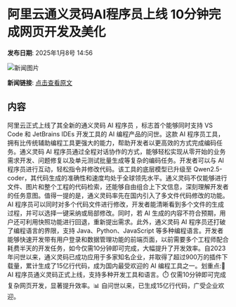 # 阿里云通义灵码AI程序员上线 10分钟完成网页开发及美化

**发布日期**: 2025年1月8号 14:56

![新闻图片](https://upload.chinaz.com/2025/0108/6387194486681109347068059.png)

**新闻链接**: [点击查看原文](https://www.aibase.com/zh/news/14563)

## 内容

阿里云正式上线了其全新的通义灵码 AI 程序员 ，标志首个能够同时支持 VS Code 和 JetBrains IDEs 开发工具的 AI 编程产品的问世。这款 AI 程序员工具，拥有比传统辅助编程工具更强大的能力，帮助开发者以更高效的方式完成编码任务。通义灵码 AI 程序员通过全程对话协作的方式，能够轻松实现从零开始的业务需求开发、问题修复以及单元测试批量生成等复杂的编码任务。开发者可以与 AI 程序员进行互动，轻松指令并修改代码。该工具的底层模型已升级至 Qwen2.5-coder，其代码生成的准确性和速度均处于全球领先水平。通义灵码不仅能够进行文件、图片和整个工程的代码检索，还能够自由组合上下文信息，深刻理解开发者的任务意图。值得一提的是，通义灵码率先在国内引入了多文件代码修改的功能。AI 程序员可以同时对多个代码文件进行修改，开发者能清晰看到多个文件的生成过程，并可以选择一键采纳或局部修改。同时，若 AI 生成的内容不符合预期，用户还可利用快照功能进行回退，重新提出需求。此外，通义灵码 AI 程序员还打破了编程语言的界限，支持 Java、Python、JavaScript 等多种编程语言。开发者能够快速开发带有用户登录和数据管理功能的前端页面，以前需要多个工程师配合耗费半天的开发任务，如今仅需10分钟即可完成，大幅提升了开发效率。自2023年问世以来，通义灵码已成功应用于多家知名企业，并取得了超过900万的插件下载量，累计生成了15亿行代码，成为国内最受欢迎的 AI 编程工具之一。划重点:🔧 AI 程序员通义灵码正式上线，支持多种开发工具和语言。⏱️ 仅需10分钟即可完成复杂网页开发，显著提升效率。📊 自问世以来，已生成15亿行代码，广受企业欢迎。
